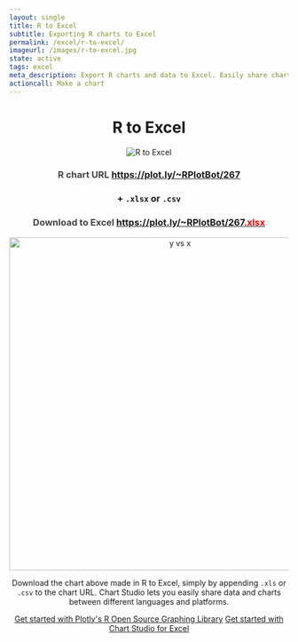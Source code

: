 ```yaml
---
layout: single
title: R to Excel
subtitle: Exporting R charts to Excel
permalink: /excel/r-to-excel/
imageurl: /images/r-to-excel.jpg
state: active
tags: excel
meta_description: Export R charts and data to Excel. Easily share charts and data between R and Excel users.
actioncall: Make a chart
---
```


<div style="text-align:center;">

<h1>R to Excel</h1>

<img src="/images/r-to-excel-cropped.jpg" alt="R to Excel">

<h3 style="color:#444;">
    R chart URL <a href="https://plot.ly/~RPlotBot/267" target="_blank">https://plot.ly/~RPlotBot/267</a>
</h3>

<h3>+ <code>.xlsx</code> or <code>.csv</code></h3>

<h3 style="color:#444;">
    Download to Excel <a href="https://plot.ly/~RPlotBot/267.xlsx" target="_blank">https://plot.ly/~RPlotBot/267<span style="color:red;">.xlsx</span></a>
</h3>

<div>
    <a href="https://plot.ly/~RPlotBot/267/" target="_blank" title="y vs x" style="display: block; text-align: center;"><img src="https://plot.ly/~RPlotBot/267.png" alt="y vs x" style="max-width: 100%;width: 600px;"  width="600" onerror="this.onerror=null;this.src='https://plot.ly/404.png';"></a>
    <script data-plotly="RPlotBot:267"  src="https://plot.ly/embed.js" async></script>
</div>

<p>Download the chart above made in R to Excel, simply by appending <code>.xls</code> or <code>.csv</code> to the chart URL. Chart Studio lets you easily share data and charts between different languages and platforms.</p>

<p style="text-align:center;">
    <a class="button btn-large" href="https://plot.ly/r/">Get started with Plotly's R Open Source Graphing Library</a>
    <a class="button btn-large" href="http://help.plot.ly/excel/">Get started with Chart Studio for Excel</a>
</p>

</div>
